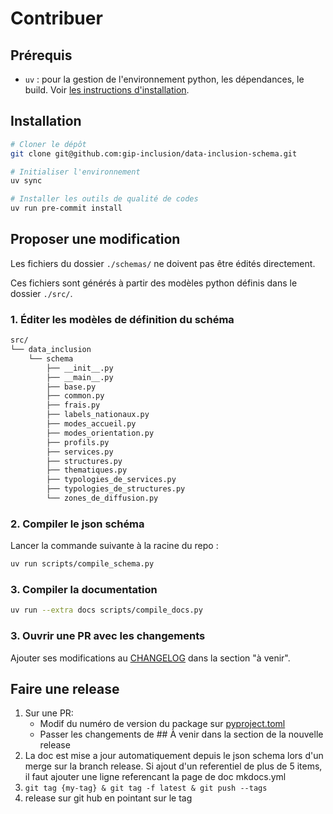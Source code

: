 # Contribuer

## Prérequis

* `uv` : pour la gestion de l'environnement python, les dépendances, le build. Voir [les instructions d'installation](https://docs.astral.sh/uv/getting-started/installation/#standalone-installer).

## Installation

```bash
# Cloner le dépôt
git clone git@github.com:gip-inclusion/data-inclusion-schema.git

# Initialiser l'environnement
uv sync

# Installer les outils de qualité de codes
uv run pre-commit install
```

## Proposer une modification

Les fichiers du dossier `./schemas/` ne doivent pas être édités directement.

Ces fichiers sont générés à partir des modèles python définis dans le dossier `./src/`.


### 1. Éditer les modèles de définition du schéma


```bash
src/
└── data_inclusion
    └── schema
        ├── __init__.py
        ├── __main__.py
        ├── base.py
        ├── common.py
        ├── frais.py
        ├── labels_nationaux.py
        ├── modes_accueil.py
        ├── modes_orientation.py
        ├── profils.py
        ├── services.py
        ├── structures.py
        ├── thematiques.py
        ├── typologies_de_services.py
        ├── typologies_de_structures.py
        └── zones_de_diffusion.py
```

### 2. Compiler le json schéma

Lancer la commande suivante à la racine du repo :

```bash
uv run scripts/compile_schema.py
```

### 3. Compiler la documentation

```bash
uv run --extra docs scripts/compile_docs.py
```

### 3. Ouvrir une PR avec les changements

Ajouter ses modifications au [CHANGELOG](CHANGELOG.md) dans la section "à venir".


## Faire une release

1. Sur une PR:
    - Modif du numéro de version du package sur [pyproject.toml](pyproject.toml)
    - Passer les changements de ## À venir dans la section de la nouvelle release
2. La doc est mise a jour automatiquement depuis le json schema lors d'un merge sur la branch release. Si ajout d'un referentiel de plus de 5 items, il faut ajouter une ligne referencant la page de doc mkdocs.yml
2. `git tag {my-tag} & git tag -f latest & git push --tags`
3. release sur git hub en pointant sur le tag
